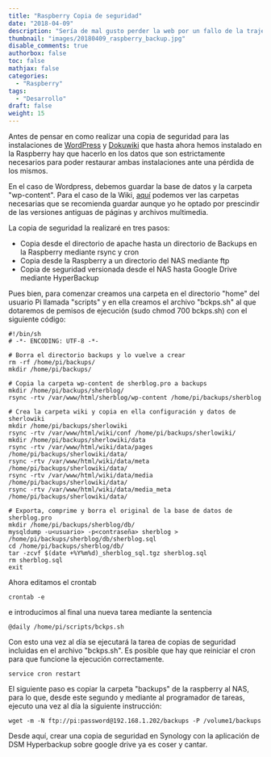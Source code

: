 ```yaml
---
title: "Raspberry Copia de seguridad"
date: "2018-04-09"
description: "Sería de mal gusto perder la web por un fallo de la trajera sd."
thumbnail: "images/20180409_raspberry_backup.jpg"
disable_comments: true
authorbox: false
toc: false
mathjax: false
categories:
  - "Raspberry"
tags:
  - "Desarrollo"
draft: false
weight: 15
---
```

Antes de pensar en como realizar una copia de seguridad para las instalaciones de [WordPress](http://es.wordpress.org) y [Dokuwiki](https://www.dokuwiki.org) que hasta ahora hemos instalado en la Raspberry hay que hacerlo en los datos que son estrictamente necesarios para poder restaurar ambas instalaciones ante una pérdida de los mismos.

En el caso de Wordpress, debemos guardar la base de datos y la carpeta "wp-content".  Para el caso de la Wiki, [aquí](https://www.dokuwiki.org/faq:backup) podemos ver las carpetas necesarias que se recomienda guardar aunque yo he optado por prescindir de las versiones antiguas de páginas y archivos multimedia.

La copia de seguridad la realizaré en tres pasos:
  - Copia desde el directorio de apache hasta un directorio de Backups en la Raspberry mediante rsync y cron
  - Copia desde la Raspberry a un directorio del NAS mediante ftp
  - Copia de seguridad versionada desde el NAS hasta Google Drive mediante HyperBackup

Pues bien, para comenzar creamos una carpeta en el directorio "home" del usuario Pi llamada "scripts" y en ella creamos el archivo "bckps.sh" al que dotaremos de pemisos de ejecución (sudo chmod 700 bckps.sh) con el siguiente código:

```
#!/bin/sh
# -*- ENCODING: UTF-8 -*-

# Borra el directorio backups y lo vuelve a crear
rm -rf /home/pi/backups/
mkdir /home/pi/backups/

# Copia la carpeta wp-content de sherblog.pro a backups
mkdir /home/pi/backups/sherblog/
rsync -rtv /var/www/html/sherblog/wp-content /home/pi/backups/sherblog

# Crea la carpeta wiki y copia en ella configuración y datos de sherlowiki
mkdir /home/pi/backups/sherlowiki
rsync -rtv /var/www/html/wiki/conf /home/pi/backups/sherlowiki/
mkdir /home/pi/backups/sherlowiki/data
rsync -rtv /var/www/html/wiki/data/pages /home/pi/backups/sherlowiki/data/
rsync -rtv /var/www/html/wiki/data/meta /home/pi/backups/sherlowiki/data/
rsync -rtv /var/www/html/wiki/data/media /home/pi/backups/sherlowiki/data/
rsync -rtv /var/www/html/wiki/data/media_meta /home/pi/backups/sherlowiki/data/

# Exporta, comprime y borra el original de la base de datos de sherblog.pro
mkdir /home/pi/backups/sherblog/db/
mysqldump -u<usuario> -p<contraseña> sherblog > /home/pi/backups/sherblog/db/sherblog.sql
cd /home/pi/backups/sherblog/db/
tar -zcvf $(date +%Y%m%d)_sherblog_sql.tgz sherblog.sql
rm sherblog.sql
exit
```

Ahora editamos el crontab

```
crontab -e
```

e introducimos al final una nueva tarea mediante la sentencia


```
@daily /home/pi/scripts/bckps.sh
```


Con esto una vez al día se ejecutará la tarea de copias de seguridad incluidas en el archivo "bckps.sh".  Es posible que hay que reiniciar el cron para que funcione la ejecución correctamente.

```
service cron restart
```

El siguiente paso es copiar la carpeta "backups" de la raspberry al NAS, para lo que, desde este segundo y mediante al programador de tareas, ejecuto una vez al día la siguiente instrucción:

```
wget -m -N ftp://pi:password@192.168.1.202/backups -P /volume1/backups
```

Desde aquí, crear una copia de seguridad en Synology con la aplicación de DSM Hyperbackup sobre google drive ya es coser y cantar.
